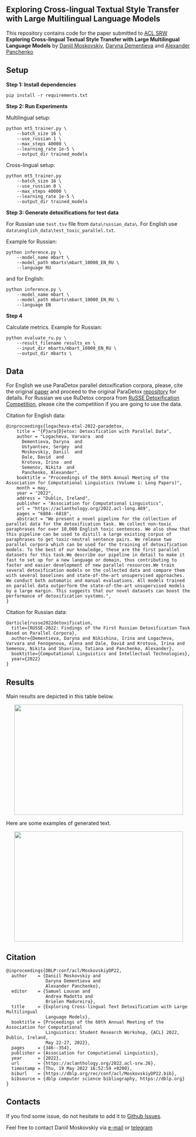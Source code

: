 ## Exploring Cross-lingual Textual Style Transfer with Large Multilingual Language Models
This repository contains code for the paper submitted to [ACL SRW](https://sites.google.com/view/acl-srw-2022/home) **Exploring Cross-lingual Textual Style Transfer with Large Multilingual Language Models**
by [Daniil Moskovskiy](mailto:daniil.moskovskiy@skoltech.ru), [Daryna Dementieva](mailto:daryna.dementieva@skoltech.ru) and [Alexander Panchenko](mailto:a.panchenko@skoltech.ru)

## Setup

**Step $1$: Install dependencies**

```
pip install -r requirements.txt
```

**Step $2$: Run Experiments**

Multilingual setup:

```
python mt5_trainer.py \
    --batch_size 16 \
    --use_russian 1 \
    --max_steps 40000 \
    --learning_rate 1e-5 \
    --output_dir trained_models 
```

Cross-lingual setup:

```
python mt5_trainer.py
    --batch_size 16 \
    --use_russian 0 \
    --max_steps 40000 \
    --learning_rate 1e-5 \
    --output_dir trained_models 
```

**Step $3$: Generate detoxifications for test data**

For Russian use `test.tsv` file from `data\russian_data\`. For English use `data\english_data\test_toxic_parallel.txt`.

Example for Russian:
``` 
python inference.py \
    --model_name mbart \
    --model_path mbarts\mbart_10000_EN_RU \
    --language RU
```

and for English:

```
python inference.py \
    --model_name mbart \
    --model_path mbarts\mbart_10000_EN_RU \
    --language EN
```


**Step $4$**

Calculate metrics. Example for Russian:

```
python evaluate_ru.py \
    --result_filename results_en \
    --input_dir mbarts/mbart_10000_EN_RU \
    --output_dir mbarts \
```


## Data

For English we use ParaDetox parallel detoxification corpora, please, cite the original [paper](https://aclanthology.org/2022.acl-long.469/) and proceed to the original ParaDetox [repository](https://github.com/skoltech-nlp/paradetox) for details. For Russian we use RuDetox corpora from [RuSSE Detoxification Competition](https://russe.nlpub.org/2022/tox/), please cite the competition if you are going to use the data.

Citation for English data:
```
@inproceedings{logacheva-etal-2022-paradetox,
    title = "{P}ara{D}etox: Detoxification with Parallel Data",
    author = "Logacheva, Varvara  and
      Dementieva, Daryna  and
      Ustyantsev, Sergey  and
      Moskovskiy, Daniil  and
      Dale, David  and
      Krotova, Irina  and
      Semenov, Nikita  and
      Panchenko, Alexander",
    booktitle = "Proceedings of the 60th Annual Meeting of the Association for Computational Linguistics (Volume 1: Long Papers)",
    month = may,
    year = "2022",
    address = "Dublin, Ireland",
    publisher = "Association for Computational Linguistics",
    url = "https://aclanthology.org/2022.acl-long.469",
    pages = "6804--6818",
    abstract = "We present a novel pipeline for the collection of parallel data for the detoxification task. We collect non-toxic paraphrases for over 10,000 English toxic sentences. We also show that this pipeline can be used to distill a large existing corpus of paraphrases to get toxic-neutral sentence pairs. We release two parallel corpora which can be used for the training of detoxification models. To the best of our knowledge, these are the first parallel datasets for this task.We describe our pipeline in detail to make it fast to set up for a new language or domain, thus contributing to faster and easier development of new parallel resources.We train several detoxification models on the collected data and compare them with several baselines and state-of-the-art unsupervised approaches. We conduct both automatic and manual evaluations. All models trained on parallel data outperform the state-of-the-art unsupervised models by a large margin. This suggests that our novel datasets can boost the performance of detoxification systems.",
}
```

Citation for Russian data:

```
@article{russe2022detoxification,
  title={RUSSE-2022: Findings of the First Russian Detoxification Task Based on Parallel Corpora},
  author={Dementieva, Daryna and Nikishina, Irina and Logacheva, Varvara and Fenogenova, Alena and Dale, David and Krotova, Irina and Semenov, Nikita and Shavrina, Tatiana and Panchenko, Alexander},
  booktitle={Computational Linguistics and Intellectual Technologies},
  year={2022}
}
```

## Results

Main results are depicted in this table below.

<p align="center">
  <img width="460" height="300" src="https://github.com/skoltech-nlp/multilingual_detox/blob/main/pics/main_table.png">
</p>

<!-- ![](https://github.com/skoltech-nlp/multilingual_detox/blob/main/pics/main_table.png) -->

Here are some examples of generated text.
<!-- ![](https://github.com/skoltech-nlp/multilingual_detox/blob/main/pics/generation.png) -->

<p align="center">
  <img width="460" height="300" src="https://github.com/skoltech-nlp/multilingual_detox/blob/main/pics/generation.png">
</p>

## Citation

```
@inproceedings{DBLP:conf/acl/MoskovskiyDP22,
  author    = {Daniil Moskovskiy and
               Daryna Dementieva and
               Alexander Panchenko},
  editor    = {Samuel Louvan and
               Andrea Madotto and
               Brielen Madureira},
  title     = {Exploring Cross-lingual Text Detoxification with Large Multilingual
               Language Models},
  booktitle = {Proceedings of the 60th Annual Meeting of the Association for Computational
               Linguistics: Student Research Workshop, {ACL} 2022, Dublin, Ireland,
               May 22-27, 2022},
  pages     = {346--354},
  publisher = {Association for Computational Linguistics},
  year      = {2022},
  url       = {https://aclanthology.org/2022.acl-srw.26},
  timestamp = {Thu, 19 May 2022 16:52:59 +0200},
  biburl    = {https://dblp.org/rec/conf/acl/MoskovskiyDP22.bib},
  bibsource = {dblp computer science bibliography, https://dblp.org}
}
```

## Contacts

If you find some issue, do not hesitate to add it to [Github Issues](https://github.com/skoltech-nlp/multilingual_detox/issues).

Feel free to contact Daniil Moskovskiy via [e-mail](mailto:daniil.moskovskiy@skoltech.ru) or [telegram](t.me/etomoscow)
